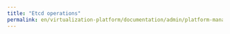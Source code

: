 ```yaml
---
title: "Etcd operations"
permalink: en/virtualization-platform/documentation/admin/platform-management/control-plane-settings/etcd.html
---
```



